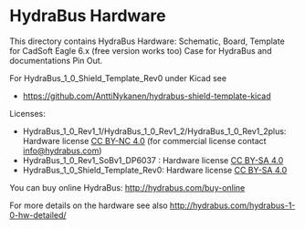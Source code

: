 HydraBus Hardware
========

This directory contains HydraBus Hardware: 
Schematic, Board, Template for CadSoft Eagle 6.x (free version works too)
Case for HydraBus and documentations Pin Out.

For HydraBus_1_0_Shield_Template_Rev0 under Kicad see
* https://github.com/AnttiNykanen/hydrabus-shield-template-kicad

Licenses:
* HydraBus_1_0_Rev1_1/HydraBus_1_0_Rev1_2/HydraBus_1_0_Rev1_2plus: Hardware license [CC BY-NC 4.0](https://creativecommons.org/licenses/by-nc/4.0/) (for commercial license contact info@hydrabus.com)
* HydraBus_1_0_Rev1_SoBv1_DP6037 : Hardware license [CC BY-SA 4.0](https://creativecommons.org/licenses/by-sa/4.0/)
* HydraBus_1_0_Shield_Template_Rev0: Hardware license [CC BY-SA 4.0](https://creativecommons.org/licenses/by-sa/4.0/)

You can buy online HydraBus: http://hydrabus.com/buy-online

For more details on the hardware see also http://hydrabus.com/hydrabus-1-0-hw-detailed/
